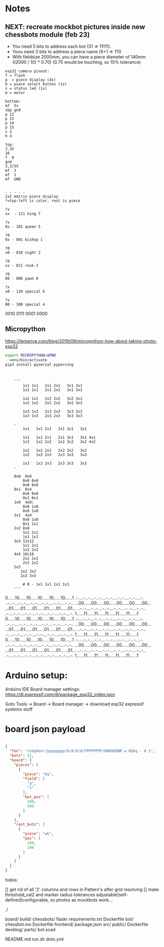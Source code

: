 # Notes

## NEXT: recreate mockbot pictures inside new chessbots module (feb 23)


- You need 5 bits to address each bot (31 => 11111).
- Yoou need 3 bits to address a piece name (6+1 => 111)
- With fieldsize 2000mm, you can have a piece diameter of 140mm ((2000 / 10) * 0.70) (0.75 would be touching, so 10% tolerance)



```
esp32 camera pinout:
f = flash
p  = piece display (4x)
b = piece select button (1x)
s = status led (1x)
m = motor

bottom:
mf  5v
sbp gnd
p 12
p 13
p 14
p 15
s 2
b 4

top:
3.3V
16
f  0
gnd
3,3/5V
mf  3
mf  1
mf  GND


- - - - - 
2x2 matrix piece display
?=top-left is color, rest is piece

?x
xx  - 111 king 7

?x
0x - 101 queen 5

?0
0x - 001 bishop 1

?0
x0 - 010 night 2

?0
xx - 011 rook 3

?0
00 - 000 pawn 0

?x
x0 - 110 special 6

?x
00 - 100 special 4

```



0010
0111
0001
0000


## Micropython

https://lemariva.com/blog/2019/09/micropython-how-about-taking-photo-esp32

```bash
export MICROPYTHON=$PWD
. venv/bin/activate
pip3 install pyserial pyparsing
```



# 

        '''
            1x1 1x1   2x1 2x1   3x1 3x1  
            1x1 1x1   2x1 2x1   3x1 3x1
        
            1x2 1x2   2x2 2x2   3x2 3x2
            1x2 1x2   2x2 2x2   3x2 3x2
        
            1x3 1x3   2x3 2x3   3x3 3x3
            1x3 1x3   2x3 2x3   3x3 3x3
        
        -
            1x1   1x1 2x1   2x1 3x1   3x1
              
            1x1   1x1 2x1   2x1 3x1   3x1 4x1
            1x2   1x2 2x2   2x2 3x2   3x2 4x2
            
            1x2   1x2 2x2   2x2 3x2   3x2
            1x3   1x3 2x3   2x3 3x3   3x3
            
            1x3   1x3 2x3   2x3 3x3   3x3
        -
        
        0x0  0x0
            0x0 0x0  
            0x0 0x0
        0x1  0x4
            0x0 0x0  
            0x1 0x1
        1x0  4x0:
            0x0 1x0  
            0x0 1x0
        1x1  4x4
            0x0 1x0
            0x1 1x1
        2x2 8x8
            1x1 1x1
            1x1 1x1
        3x3 12x12
            1x1 2x1
            1x2 2x2
        4x4 16x16
            2x2 2x2
            2x2 2x2
        5x5
           2x2 3x2
           2x3 3x3

            # 0 - 1x1 1x1 1x1 1x1 
        '''


0......10......10......10......10......10......1
.-....-..-....-..-....-..-....-..-....-..-....-.
..-..-....-..-....-..-....-..-....-..-....-..-..
...00......00......00......00......00......00...
...01......01......01......01......01......01...
..-..-....-..-....-..-....-..-....-..-....-..-..
.-....-..-....-..-....-..-....-..-....-..-....-.
1......11......11......11......11......11......1
0......10......10......10......10......10......1
.-....-..-....-..-....-..-....-..-....-..-....-.
..-..-....-..-....-..-....-..-....-..-....-..-..
...00......00......00......00......00......00...
...01......01......01......01......01......01...
..-..-....-..-....-..-....-..-....-..-....-..-..
.-....-..-....-..-....-..-....-..-....-..-....-.
1......11......11......11......11......11......1
0......10......10......10......10......10......1
.-....-..-....-..-....-..-....-..-....-..-....-.
..-..-....-..-....-..-....-..-....-..-....-..-..
...00......00......00......00......00......00...
...01......01......01......01......01......01...
..-..-....-..-....-..-....-..-....-..-....-..-..
.-....-..-....-..-....-..-....-..-....-..-....-.
1......11......11......11......11......11......1




# Arduino setup:

Arduino IDE Board manager settings:
https://dl.espressif.com/dl/package_esp32_index.json

Goto Tools -> Board -> Board manager
    -> download esp32 expressif systems stuff



# board json payload

```json

{
  "fen": "rnbqkbnr/pppppppp/8/8/8/8/PPPPPPPP/RNBQKBNR w KQkq - 0 1",
  "bots": [],
  "board": {
    "pieces": [
      {
        "piece": "bq",
        "field": [
          "a",
          "1"
        ],
        "bot_pos": [
          300,
          300
        ]
      }
    ],
    "rest_bots": [
      {
        "piece": "wk",
        "pos": [
          100,
          100
        ]
      }
    ]
  }
}

```





todos:

[] get rid of all '2' columns and rows in Pattern's after grid resolving
[] make threshold_val2 and marker radius tolerances adjustable|self-defined|configurable, so photos as mockbots work...




./

board/
    build/
    chessbots/
    flaskr
    requirements.txt
    Dockerfile
bot/
    chessbot.ino
    Dockerfile
frontend/
    package.json
    src/
    public/
    Dockerfile
devblog/
parts/
    bot.scad

README.md
run.sh
doto.yml

















